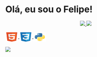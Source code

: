 <h1>Olá, eu sou o Felipe!</h1>

<div align="center">
  <a href="https://github.com/fealvesfe">
  <img height="180em" src="https://github-readme-stats.vercel.app/api?username=fealvesfe&show_icons=true&theme=tokyonight&include_all_commits=true&count_private=true"/>
  <img height="180em" src="https://github-readme-stats.vercel.app/api/top-langs/?username=fealvesfe&layout=compact&langs_count=7&theme=tokyonight"/>
</div>
  
  <div style="display: inline_block"><br>

  <img align="center" alt="Rafa-HTML" height="30" width="40" src="https://raw.githubusercontent.com/devicons/devicon/master/icons/html5/html5-original.svg">
  <img align="center" alt="Rafa-CSS" height="30" width="40" src="https://raw.githubusercontent.com/devicons/devicon/master/icons/css3/css3-original.svg">
  <img align="center" alt="Rafa-Python" height="30" width="40" src="https://raw.githubusercontent.com/devicons/devicon/master/icons/python/python-original.svg">
  
</div> <p> 

  <div> 
  <a href = "mailto:felipe2003silvaalves@gmail.com"><img align="center" src="https://img.shields.io/badge/-Gmail-%23333?style=for-the-badge&logo=gmail&logoColor=white" target="_blank"></a>
 
  </div>
